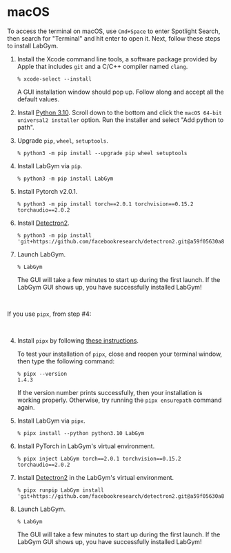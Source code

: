 # macOS

To access the terminal on macOS, use `Cmd+Space` to enter Spotlight Search,
then search for "Terminal" and hit enter to open it. Next, follow these steps
to install LabGym.

1. Install the Xcode command line tools, a software package provided by
   Apple that includes `git` and a C/C++ compiler named `clang`.

   ```console
   % xcode-select --install
   ```
   A GUI installation window should pop up. Follow along and accept all
   the default values. 

2. Install [Python 3.10][]. Scroll down to the bottom and click the `macOS 64-bit universal2 installer` option. Run the installer and select "Add python to path".

3. Upgrade `pip`, `wheel`, `setuptools`.

   ```console
   % python3 -m pip install --upgrade pip wheel setuptools
   ```

4. Install LabGym via `pip`.
 
   ```console
   % python3 -m pip install LabGym
   ```

5. Install Pytorch v2.0.1.

   ```console
   % python3 -m pip install torch==2.0.1 torchvision==0.15.2 torchaudio==2.0.2
   ```

6. Install [Detectron2][].

   ```console
   % python3 -m pip install 'git+https://github.com/facebookresearch/detectron2.git@a59f05630a8f205756064244bf5beb8661f96180'
   ```

7. Launch LabGym.

   ```console
   % LabGym
   ```

   The GUI will take a few minutes to start up during the first launch. If the 
   LabGym GUI shows up, you have successfully installed LabGym!

&nbsp;

If you use `pipx`, from step #4:

&nbsp;
   
4. Install `pipx` by following 
   [these instructions](https://pipx.pypa.io/stable/installation/).

   To test your installation of `pipx`, close and reopen your terminal window,
   then type the following command:

   ```console
   % pipx --version
   1.4.3
   ```
   If the version number prints successfully, then your installation is working
   properly. Otherwise, try running the `pipx ensurepath` command again.

5. Install LabGym via `pipx`.

   ```console
   % pipx install --python python3.10 LabGym
   ```

6. Install PyTorch in LabGym's virtual environment.

   ```console
   % pipx inject LabGym torch==2.0.1 torchvision==0.15.2 torchaudio==2.0.2
   ```

7. Install [Detectron2][] in the LabGym's virtual environment.

   ```console
   % pipx runpip LabGym install 'git+https://github.com/facebookresearch/detectron2.git@a59f05630a8f205756064244bf5beb8661f96180'
   ```

8. Launch LabGym.

   ```console
   % LabGym
   ```

   The GUI will take a few minutes to start up during the first launch. If the 
   LabGym GUI shows up, you have successfully installed LabGym!

[Python 3.10]: https://www.python.org/downloads/release/python-31011/
[Detectron2]: https://github.com/facebookresearch/detectron2
